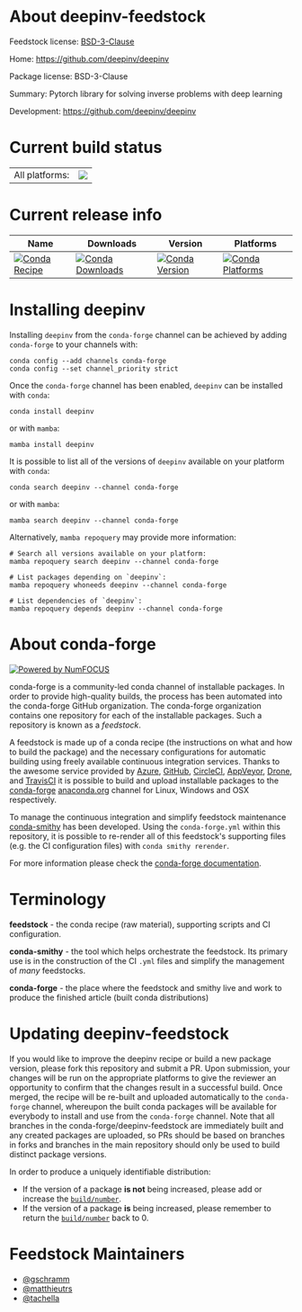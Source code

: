 About deepinv-feedstock
=======================

Feedstock license: [BSD-3-Clause](https://github.com/conda-forge/deepinv-feedstock/blob/main/LICENSE.txt)

Home: https://github.com/deepinv/deepinv

Package license: BSD-3-Clause

Summary: Pytorch library for solving inverse problems with deep learning

Development: https://github.com/deepinv/deepinv

Current build status
====================


<table><tr><td>All platforms:</td>
    <td>
      <a href="https://dev.azure.com/conda-forge/feedstock-builds/_build/latest?definitionId=21979&branchName=main">
        <img src="https://dev.azure.com/conda-forge/feedstock-builds/_apis/build/status/deepinv-feedstock?branchName=main">
      </a>
    </td>
  </tr>
</table>

Current release info
====================

| Name | Downloads | Version | Platforms |
| --- | --- | --- | --- |
| [![Conda Recipe](https://img.shields.io/badge/recipe-deepinv-green.svg)](https://anaconda.org/conda-forge/deepinv) | [![Conda Downloads](https://img.shields.io/conda/dn/conda-forge/deepinv.svg)](https://anaconda.org/conda-forge/deepinv) | [![Conda Version](https://img.shields.io/conda/vn/conda-forge/deepinv.svg)](https://anaconda.org/conda-forge/deepinv) | [![Conda Platforms](https://img.shields.io/conda/pn/conda-forge/deepinv.svg)](https://anaconda.org/conda-forge/deepinv) |

Installing deepinv
==================

Installing `deepinv` from the `conda-forge` channel can be achieved by adding `conda-forge` to your channels with:

```
conda config --add channels conda-forge
conda config --set channel_priority strict
```

Once the `conda-forge` channel has been enabled, `deepinv` can be installed with `conda`:

```
conda install deepinv
```

or with `mamba`:

```
mamba install deepinv
```

It is possible to list all of the versions of `deepinv` available on your platform with `conda`:

```
conda search deepinv --channel conda-forge
```

or with `mamba`:

```
mamba search deepinv --channel conda-forge
```

Alternatively, `mamba repoquery` may provide more information:

```
# Search all versions available on your platform:
mamba repoquery search deepinv --channel conda-forge

# List packages depending on `deepinv`:
mamba repoquery whoneeds deepinv --channel conda-forge

# List dependencies of `deepinv`:
mamba repoquery depends deepinv --channel conda-forge
```


About conda-forge
=================

[![Powered by
NumFOCUS](https://img.shields.io/badge/powered%20by-NumFOCUS-orange.svg?style=flat&colorA=E1523D&colorB=007D8A)](https://numfocus.org)

conda-forge is a community-led conda channel of installable packages.
In order to provide high-quality builds, the process has been automated into the
conda-forge GitHub organization. The conda-forge organization contains one repository
for each of the installable packages. Such a repository is known as a *feedstock*.

A feedstock is made up of a conda recipe (the instructions on what and how to build
the package) and the necessary configurations for automatic building using freely
available continuous integration services. Thanks to the awesome service provided by
[Azure](https://azure.microsoft.com/en-us/services/devops/), [GitHub](https://github.com/),
[CircleCI](https://circleci.com/), [AppVeyor](https://www.appveyor.com/),
[Drone](https://cloud.drone.io/welcome), and [TravisCI](https://travis-ci.com/)
it is possible to build and upload installable packages to the
[conda-forge](https://anaconda.org/conda-forge) [anaconda.org](https://anaconda.org/)
channel for Linux, Windows and OSX respectively.

To manage the continuous integration and simplify feedstock maintenance
[conda-smithy](https://github.com/conda-forge/conda-smithy) has been developed.
Using the ``conda-forge.yml`` within this repository, it is possible to re-render all of
this feedstock's supporting files (e.g. the CI configuration files) with ``conda smithy rerender``.

For more information please check the [conda-forge documentation](https://conda-forge.org/docs/).

Terminology
===========

**feedstock** - the conda recipe (raw material), supporting scripts and CI configuration.

**conda-smithy** - the tool which helps orchestrate the feedstock.
                   Its primary use is in the construction of the CI ``.yml`` files
                   and simplify the management of *many* feedstocks.

**conda-forge** - the place where the feedstock and smithy live and work to
                  produce the finished article (built conda distributions)


Updating deepinv-feedstock
==========================

If you would like to improve the deepinv recipe or build a new
package version, please fork this repository and submit a PR. Upon submission,
your changes will be run on the appropriate platforms to give the reviewer an
opportunity to confirm that the changes result in a successful build. Once
merged, the recipe will be re-built and uploaded automatically to the
`conda-forge` channel, whereupon the built conda packages will be available for
everybody to install and use from the `conda-forge` channel.
Note that all branches in the conda-forge/deepinv-feedstock are
immediately built and any created packages are uploaded, so PRs should be based
on branches in forks and branches in the main repository should only be used to
build distinct package versions.

In order to produce a uniquely identifiable distribution:
 * If the version of a package **is not** being increased, please add or increase
   the [``build/number``](https://docs.conda.io/projects/conda-build/en/latest/resources/define-metadata.html#build-number-and-string).
 * If the version of a package **is** being increased, please remember to return
   the [``build/number``](https://docs.conda.io/projects/conda-build/en/latest/resources/define-metadata.html#build-number-and-string)
   back to 0.

Feedstock Maintainers
=====================

* [@gschramm](https://github.com/gschramm/)
* [@matthieutrs](https://github.com/matthieutrs/)
* [@tachella](https://github.com/tachella/)


<!-- dummy commit to enable rerendering -->

